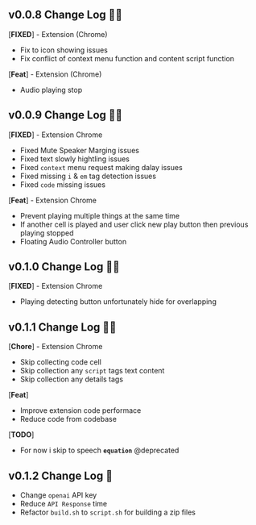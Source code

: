 ## v0.0.8 Change Log 🐱‍🏍

[**FIXED**] - Extension (Chrome)

- Fix to icon showing issues
- Fix conflict of context menu function and content script function

[**Feat**] - Extension (Chrome)

- Audio playing stop

## v0.0.9 Change Log 🐱‍🏍

[**FIXED**] - Extension Chrome

- Fixed Mute Speaker Marging issues
- Fixed text slowly hightling issues
- Fixed `context` menu request making dalay issues
- Fixed missing `i` & `em` tag detection issues
- Fixed `code` missing issues

[**Feat**] - Extension Chrome

- Prevent playing multiple things at the same time
- If another cell is played and user click new play button then previous playing stopped
- Floating Audio Controller button

## v0.1.0 Change Log 🐱‍🏍

[**FIXED**] - Extension Chrome

- Playing detecting button unfortunately hide for overlapping

## v0.1.1 Change Log 🐱‍🏍

[**Chore**] - Extension Chrome

- Skip collecting code cell
- Skip collection any `script` tags text content
- Skip collection any details tags

[**Feat**]

- Improve extension code performace
- Reduce code from codebase

[**TODO**]

- For now i skip to speech **`equation`** @deprecated

## v0.1.2 Change Log 🍕

- Change `openai` API key
- Reduce `API Response` time
- Refactor `build.sh` to `script.sh` for building a zip files
